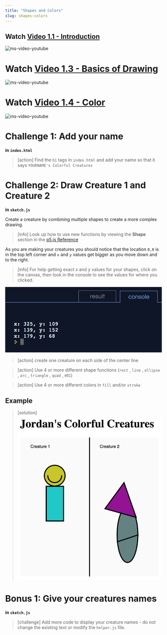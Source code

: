 ```yaml
---
title: "Shapes and Colors"
slug: shapes-colors
---
```


## Watch [Video 1.1 - Introduction](https://www.youtube.com/watch?v=8j0UDiN7my4)

![ms-video-youtube](https://www.youtube.com/watch?v=8j0UDiN7my4)

# Watch [Video 1.3 - Basics of Drawing](https://www.youtube.com/watch?v=D1ELEeIs0j8)

![ms-video-youtube](https://www.youtube.com/watch?v=D1ELEeIs0j8)

# Watch [Video 1.4 - Color](https://www.youtube.com/watch?v=9mucjcrhFcM)

![ms-video-youtube](https://www.youtube.com/watch?v=9mucjcrhFcM)


# Challenge 1: Add your name

**in `index.html`**

> [action]
> Find the `h1` tags in `index.html` and add your name so that it says `YOURNAME's Colorful Creatures`
>

# Challenge 2: Draw Creature 1 and Creature 2

**in `sketch.js`**

Create a creature by combining multiple shapes to create a more complex drawing.

> [info]
> Look up how to use new functions by viewing the **Shape** section in the [p5.js Reference](https://p5js.org/reference/)
>

As you are making your creatures you should notice that the location `0,0` is in the top left corner and `x` and `y` values get bigger as you move down and to the right.

> [info]
> For help getting exact x and y values for your shapes, click on the canvas, then look in the console to see the values for where you clicked.
>

![getting x y values](assets/get_x_y_values.png "Get x and y values in the console")

> [action]
> create one creature on each side of the center line
>

<!--  -->

> [action]
> Use 4 or more different shape functions (`rect` , `line` , `ellipse` , `arc` , `triangle` , `quad` , etc)
>

<!--  -->

> [action]
> Use 4 or more different colors in `fill` and/or `stroke`
>

## Example

> [solution]
> ![example creatures](assets/example.png "example creatures")
>

# Bonus 1: Give your creatures names

**in `sketch.js`**

> [challenge]
> Add more code to display your creature names - do not change the existing text or modify the `helper.js` file.
>
